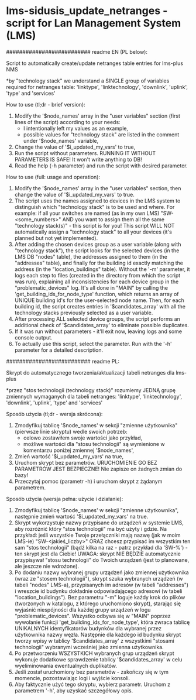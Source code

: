 # lms-sidusis_update_netranges - script for Lan Management System (LMS) 
########################## readme EN (PL below):

Script to automatically create/update netranges table entries for lms-plus NMS

*by "technology stack" we understand a SINGLE group of variables required for netranges table:
'linktype', 'linktechnology', 'downlink', 'uplink', 'type' and 'services'

How to use (tl;dr - brief version):
1. Modify the '$node_names' array in the "user variables" section (first lines of the script) according to your needs:
   - I intentionally left my values as an example,
   - possible values for "technology stack" are listed in the comment under '$node_names' variable,
2. Change the value of '$i_updated_my_vars' to true,
3. Run the script without parameters. RUNNING IT WITHOUT PARAMETERS IS SAFE! It won't write anything to DB!
4. Read the help (-h parameter) and run the script with desired parameter.

How to use (full: usage and operation):
1. Modify the '$node_names' array in the "user variables" section, then change the value of '$i_updated_my_vars' to true.
2. The script uses the names assigned to devices in the LMS system to distinguish which "technology stack" is to be used 
    and where. For example: if all your switches are named (as in my own LMS) "SW-<some_numbers>" AND you want to assign 
    them all the same "technology stack(s)" - this script is for you! 
    This script WILL NOT automatically assign a "technology stack" to all your devices (it's planned but not yet implemented). 
3. After adding the chosen devices group as a user variable (along with "technology stack"), the script looks for 
    the selected devices (in the LMS DB "nodes" table), the addresses assigned to them (in the "addresses" table), 
    and finally for the building id exactly matching the address (in the "location_buildings" table). Without the '-m' 
    parameter, it logs each step to files (created in the directory from which the script was run), explaining all 
    inconsistencies for each device group in the "problematic_devices" log. It's all done in "MAIN" by calling 
    the 'get_building_ids_for_node_type' function, which returns an array of UNIQUE building id's for the user-selected 
    node name. Then, for each building id, the script creates entries in '$candidates_array' with all the technology 
    stacks previously selected as a user variable. 
4. After processing ALL selected device groups, the script performs an additional check of '$candidates_array' 
    to eliminate possible duplicates. 
5. If it was run without parameters - it'll exit now, leaving logs and some console output.
6. To actually use this script, select the parameter. Run with the '-h' parameter for a detailed description.


########################## readme PL:

Skrypt do automatycznego tworzenia/aktualizacji tabeli netranges dla lms-plus

*przez "stos technologii (technology stack)" rozumiemy JEDNĄ grupę zmiennych wymaganych dla tabeli netranges:
'linktype', 'linktechnology', 'downlink', 'uplink', 'type' and 'services'

Sposób użycia (tl;dr - wersja skrócona):
1. Zmodyfikuj tablicę '$node_names' w sekcji "zmienne użytkownika" (pierwsze linie skryptu) wedle swoich potrzeb:
    - celowo zostawiłem swoje wartości jako przykład,
    - możliwe wartości dla "stosu technologii" są wymienione w komentarzu poniżej zmiennej '$node_names',
2. Zmień wartość '$i_updated_my_vars' na true,
3. Uruchom skrypt bez parametrów. URUCHOMIENIE GO BEZ PARAMETRÓW JEST BEZPIECZNE! Nie zapisze on żadnych zmian do bazy!
4. Przeczytaj pomoc (parametr -h) i uruchom skrypt z żądanym parametrem.

Sposób użycia (wersja pełna: użycie i działanie):
1. Zmodyfikuj tablicę '$node_names' w sekcji "zmienne użytkownika", następnie zmień wartość '$i_updated_my_vars' na true.
2. Skrypt wykorzystuje nazwy przypisane do urządzeń w systemie LMS, aby rozróżnić który "stos technologii" ma być użyty 
    i gdzie. Na przykład: jeśli wszystkie Twoje przełączniki mają nazwę (jak w moim LMS-ie) "SW-<jakieś_liczby>" ORAZ 
    chcesz przypisać im wszystkim ten sam "stos technologii" (bądź kilka na raz - patrz przykład dla 'SW-%') - ten 
    skrypt jest dla Ciebie!
    UWAGA: skrypt NIE BĘDZIE automatycznie przypisywał "stosu technologii" do Twoich urządzeń (jest to planowane, 
    ale jeszcze nie wdrożone). 
3. Po dodaniu nazwy wybranej grupy urządzeń jako zmiennej użytkownika (wraz ze "stosem technologii"), skrypt szuka 
    wybranych urządzeń (w tabeli "nodes" LMS-a), przypisanych im adresów (w tabeli "addresses") i wreszcie id budynku 
    dokładnie odpowiadającego adresowi (w tabeli "location_buildings"). Bez parametru "-m" loguje każdy krok do 
    plików (tworzonych w katalogu, z którego uruchomiono skrypt), starając się wyjaśnić niespójności dla każdej grupy 
    urządzeń w logu "problematic_devices". Wszystko odbywa się w "MAIN" poprzez wywołanie funkcji 'get_building_ids_for_node_type', 
    która zwraca tablicę UNIKALNYCH identyfikatorów budynków dla wybranej przez użytkownika nazwy węzła. Następnie dla 
    każdego id budynku skrypt tworzy wpisy w tablicy '$candidates_array' z wszystkimi "stosami technologii" wybranymi 
    wcześniej jako zmienna użytkownika. 
4. Po przetworzeniu WSZYSTKICH wybranych grup urządzeń skrypt wykonuje dodatkowe sprawdzenie tablicy '$candidates_array' 
    w celu wyeliminowania ewentualnych duplikatów. 
5. Jeśli został uruchomiony bez parametrów - zakończy się w tym momencie, pozostawiając logi i wyjście konsoli.
6. Aby faktycznie użyć tego skryptu, wybierz parametr. Uruchom z parametrem '-h', aby uzyskać szczegółowy opis.